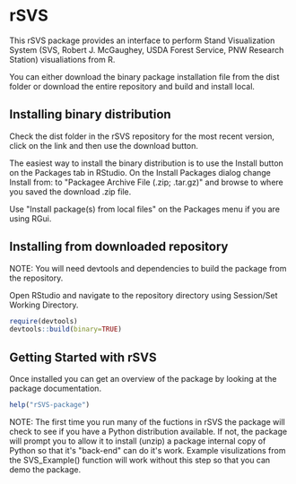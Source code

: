 # rSVS

This rSVS package provides an interface to perform Stand Visualization System (SVS, Robert J. McGaughey, USDA Forest Service, PNW Research Station) visualiations from R.

You can either download the binary package installation file from the dist folder or download the entire repository and build and install local.

## Installing binary distribution

Check the dist folder in the rSVS repository for the most recent version, click on the link and then use the download button.

The easiest way to install the binary distribution is to use the Install button on the Packages tab in RStudio.  On the Install Packages dialog change Install from: to "Packagee Archive File (.zip; .tar.gz)" and browse to where you saved the download .zip file.

Use "Install package(s) from local files" on the Packages menu if you are using RGui.

## Installing from downloaded repository

NOTE: You will need devtools and dependencies to build the package from the repository.

Open RStudio and navigate to the repository directory using Session/Set Working Directory.
```R
require(devtools)
devtools::build(binary=TRUE)
```

## Getting Started with rSVS

Once installed you can get an overview of the package by looking at the package documentation.
```R
help("rSVS-package")
```

NOTE: The first time you run many of the fuctions in rSVS the package will check to see if you have a Python distribution available.  If not, the package will prompt you to allow it to install (unzip) a package internal copy of Python so that it's "back-end" can do it's work.  Example visulizations from the SVS_Example() function will work without this step so that you can demo the package.

